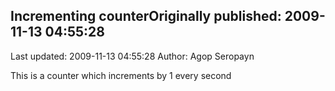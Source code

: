 ## Incrementing counterOriginally published: 2009-11-13 04:55:28 
Last updated: 2009-11-13 04:55:28 
Author: Agop Seropayn 
 
This is a counter which increments by 1 every second